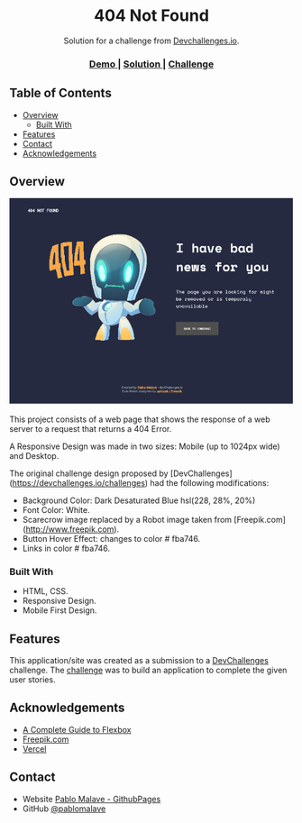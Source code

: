 <!-- Please update value in the {}  -->

<h1 align="center">404 Not Found</h1>

<div align="center">
   Solution for a challenge from  <a href="http://devchallenges.io" target="_blank">Devchallenges.io</a>.
</div>

<div align="center">
  <h3>
    <a href="https://404-not-found-page-jet.vercel.app/">
      Demo
    </a>
    <span> | </span>
    <a href="https://https://github.com/pablomalave/404-not-found-page.git}">
      Solution
    </a>
    <span> | </span>
    <a href="https://devchallenges.io/challenges/wBunSb7FPrIepJZAg0sY">
      Challenge
    </a>
  </h3>
</div>

<!-- TABLE OF CONTENTS -->

## Table of Contents

- [Overview](#overview)
  - [Built With](#built-with)
- [Features](#features)
- [Contact](#contact)
- [Acknowledgements](#acknowledgements)

<!-- OVERVIEW -->

## Overview

<img src="images\screenshoot.png" alt="screenshoot" >

This project consists of a web page that shows the response of a web server to a request that returns a 404 Error.

A Responsive Design was made in two sizes: Mobile (up to 1024px wide) and Desktop.

The original challenge design proposed by [DevChallenges] (https://devchallenges.io/challenges) had the following modifications:

- Background Color: Dark Desaturated Blue hsl(228, 28%, 20%)
- Font Color: White.
- Scarecrow image replaced by a Robot image taken from [Freepik.com] (http://www.freepik.com).
- Button Hover Effect: changes to color # fba746.
- Links in color # fba746.

### Built With

<!-- This section should list any major frameworks that you built your project using. Here are a few examples.-->

- HTML, CSS.
- Responsive Design.
- Mobile First Design.

## Features

<!-- List the features of your application or follow the template. Don't share the figma file here :) -->

This application/site was created as a submission to a [DevChallenges](https://devchallenges.io/challenges) challenge. The [challenge](https://devchallenges.io/challenges/wBunSb7FPrIepJZAg0sY) was to build an application to complete the given user stories.


## Acknowledgements

<!-- This section should list any articles or add-ons/plugins that helps you to complete the project. This is optional but it will help you in the future. For exmpale -->

- [A Complete Guide to Flexbox](https://css-tricks.com/snippets/css/a-guide-to-flexbox/)
- [Freepik.com](http://www.freepik.com)
- [Vercel](https://bit.ly/fem-vercel)


## Contact

- Website [Pablo Malave - GithubPages](https://pablomalave.github.io/CV/)
- GitHub [@pablomalave](https://github.com/pablomalave)